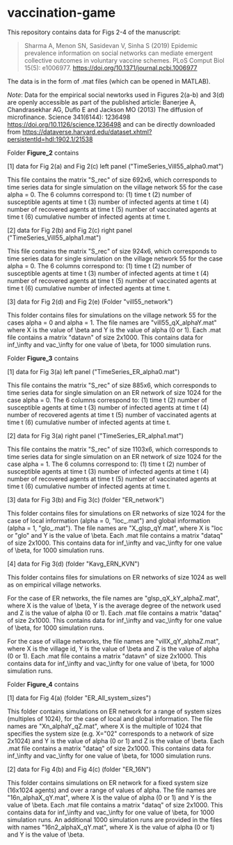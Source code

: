 # vaccination-game

This repository contains data for Figs 2-4 of the manuscript:

> Sharma A, Menon SN, Sasidevan V, Sinha S (2019) Epidemic prevalence information on social networks can mediate emergent collective outcomes in voluntary vaccine schemes. PLoS Comput Biol 15(5): e1006977. 
> https://doi.org/10.1371/journal.pcbi.1006977

The data is in the form of .mat files (which can be opened in MATLAB).

*Note*: Data for the empirical social newtorks used in Figures 2(a-b) and 3(d) are openly accessible as part of the published article: Banerjee A, Chandrasekhar AG, Duflo E and Jackson MO (2013) The diffusion of microfinance. Science 341(6144): 1236498 https://doi.org/10.1126/science.1236498 and can be directly downloaded from https://dataverse.harvard.edu/dataset.xhtml?persistentId=hdl:1902.1/21538

Folder **Figure_2** contains

[1] data for Fig 2(a) and Fig 2(c) left panel ("TimeSeries_Vill55_alpha0.mat")

This file contains the matrix "S_rec" of size 692x6, which corresponds to time series data for single simulation on the village network 55 for the case alpha = 0. The 6 columns correspond to: (1) time t (2) number of susceptible agents at time t (3) number of infected agents at time t (4) number of recovered agents at time t (5) number of vaccinated agents at time t (6) cumulative number of infected agents at time t.

[2] data for Fig 2(b) and Fig 2(c) right panel ("TimeSeries_Vill55_alpha1.mat")

This file contains the matrix "S_rec" of size 924x6, which corresponds to time series data for single simulation on the village network 55 for the case alpha = 0. The 6 columns correspond to: (1) time t (2) number of susceptible agents at time t (3) number of infected agents at time t (4) number of recovered agents at time t (5) number of vaccinated agents at time t (6) cumulative number of infected agents at time t.

[3] data for Fig 2(d) and Fig 2(e) (Folder "vill55_network")

This folder contains files for simulations on the village network 55 for the cases alpha = 0 and alpha = 1. The file names are "vill55_qX_alphaY.mat" where X is the value of \beta and Y is the value of alpha (0 or 1). Each .mat file contains a matrix "datavn" of size 2x1000. This contains data for inf_\infty and vac_\infty for one value of \beta, for 1000 simulation runs.

Folder **Figure_3** contains

[1] data for Fig 3(a) left panel ("TimeSeries_ER_alpha0.mat")

This file contains the matrix "S_rec" of size 885x6, which corresponds to time series data for single simulation on an ER network of size 1024 for the case alpha = 0. The 6 columns correspond to: (1) time t (2) number of susceptible agents at time t (3) number of infected agents at time t (4) number of recovered agents at time t (5) number of vaccinated agents at time t (6) cumulative number of infected agents at time t.

[2] data for Fig 3(a) right panel ("TimeSeries_ER_alpha1.mat")

This file contains the matrix "S_rec" of size 1103x6, which corresponds to time series data for single simulation on an ER network of size 1024 for the case alpha = 1. The 6 columns correspond to: (1) time t (2) number of susceptible agents at time t (3) number of infected agents at time t (4) number of recovered agents at time t (5) number of vaccinated agents at time t (6) cumulative number of infected agents at time t.

[3] data for Fig 3(b) and Fig 3(c) (folder "ER_network")

This folder contains files for simulations on ER networks of size 1024 for the case of local information (alpha = 0, "loc_.mat") and global information (alpha = 1, "glo_.mat"). The file names are "X_glsp_qY.mat", where X is "loc or "glo" and Y is the value of \beta. Each .mat file contains a matrix "dataq" of size 2x1000. This contains data for inf_\infty and vac_\infty for one value of \beta, for 1000 simulation runs.

[4] data for Fig 3(d) (folder "Kavg_ERN_KVN")

This folder contains files for simulations on ER networks of size 1024 as well as on empirical village networks.

For the case of ER networks, the file names are "glsp_qX_kY_alphaZ.mat", where X is the value of \beta, Y is the average degree of the network used and Z is the value of alpha (0 or 1). Each .mat file contains a matrix "dataq" of size 2x1000. This contains data for inf_\infty and vac_\infty for one value of \beta, for 1000 simulation runs.

For the case of village networks, the file names are "villX_qY_alphaZ.mat", where X is the village id, Y is the value of \beta and Z is the value of alpha (0 or 1). Each .mat file contains a matrix "datavn" of size 2x1000. This contains data for inf_\infty and vac_\infty for one value of \beta, for 1000 simulation runs.

Folder **Figure_4** contains

[1] data for Fig 4(a) (folder "ER_All_system_sizes")

This folder contains simulations on ER network for a range of system sizes (multiples of 1024), for the case of local and global information. The file names are "Xn_alphaY_qZ.mat", where X is the multiple of 1024 that specifies the system size (e.g. X="02" corresponds to a network of size 2x1024) and Y is the value of alpha (0 or 1) and Z is the value of \beta. Each .mat file contains a matrix "dataq" of size 2x1000. This contains data for inf_\infty and vac_\infty for one value of \beta, for 1000 simulation runs.

[2] data for Fig 4(b) and Fig 4(c) (folder "ER_16N")

This folder contains simulations on ER network for a fixed system size (16x1024 agents) and over a range of values of alpha. The file names are "16n_alphaX_qY.mat", where X is the value of alpha (0 or 1) and Y is the value of \beta. Each .mat file contains a matrix "dataq" of size 2x1000. This contains data for inf_\infty and vac_\infty for one value of \beta, for 1000 simulation runs. An additional 1000 simulation runs are provided in the files with names "16n2_alphaX_qY.mat", where X is the value of alpha (0 or 1) and Y is the value of \beta.
